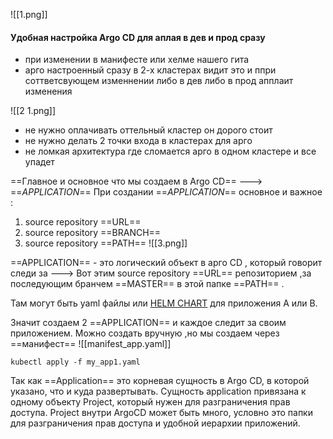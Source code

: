 ![[1.png]]
#### Удобная настройка Argo CD для аплая в дев и прод сразу 
- при изменении в манифесте или хелме нашего гита 
- арго настроенный сразу в 2-х кластерах видит это и ппри соттветсвующем изменнении либо в дев либо в прод апплаит изменения 

![[2 1.png]]
- не нужно оплачивать оттельный кластер он дорого стоит
- не нужно делать 2 точки входа в кластерах для арго
- не ломкая архитектура где сломается арго в одном кластере и все упадет

==Главное и основное что мы создаем в Argo CD== ---> ==*APPLICATION*==
При создании ==*APPLICATION*== основное и важное :

1. source repository ==URL==
2. source repository ==BRANCH==
3. source repository ==PATH==
![[3.png]]

==APPLICATION== - это логический объект в арго CD , который говорит следи за ---> Вот этим source repository ==URL== репозиторием ,за последующим бранчем ==MASTER== в этой папке ==PATH== .

Там могут быть yaml файлы или [HELM CHART](https://helm.sh/ru/#:~:text=Helm%20%D0%BF%D0%BE%D0%BC%D0%BE%D0%B3%D0%B0%D0%B5%D1%82%20%D1%83%D0%BF%D1%80%D0%B0%D0%B2%D0%BB%D1%8F%D1%82%D1%8C%20%D0%BF%D1%80%D0%B8%D0%BB%D0%BE%D0%B6%D0%B5%D0%BD%D0%B8%D1%8F%D0%BC%D0%B8%20Kubernetes,%D0%B4%D0%B0%D0%B6%D0%B5%20%D1%81%D0%B0%D0%BC%D0%BE%D0%B5%20%D1%81%D0%BB%D0%BE%D0%B6%D0%BD%D0%BE%D0%B5%20%D0%BF%D1%80%D0%B8%D0%BB%D0%BE%D0%B6%D0%B5%D0%BD%D0%B8%D0%B5%20Kubernetes.) для приложения A или B.

Значит создаем 2 ==APPLICATION== и каждое следит за своим приложением.
Можно создать вручную ,но мы создаем через ==манифест== ![[manifest_app.yaml]]
```
kubectl apply -f my_app1.yaml
```
Так как ==Application== это корневая сущность в Argo CD, в которой указано, что и куда развертывать. Сущность application привязана к одному объекту Project, который нужен для разграничения прав доступа. Project внутри ArgoCD может быть много, условно это папки для разграничения прав доступа и удобной иерархии приложений.